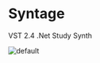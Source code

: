 # Syntage
VST 2.4 .Net Study Synth

![default](https://cloud.githubusercontent.com/assets/2791094/17647990/3105aed0-620f-11e6-89b9-a0a008c796d7.PNG)
